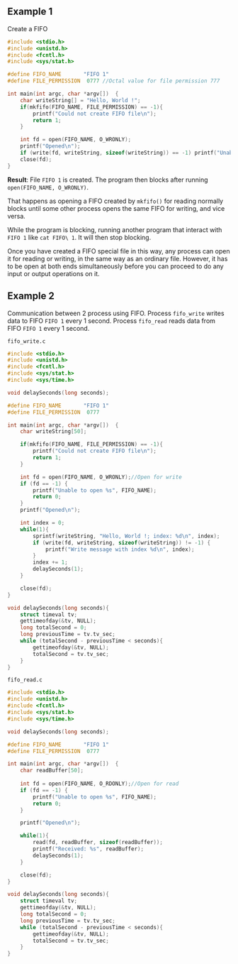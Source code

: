 ## Example 1

Create a FIFO

```c
#include <stdio.h>
#include <unistd.h>
#include <fcntl.h>
#include <sys/stat.h>

#define FIFO_NAME 		"FIFO 1"
#define FILE_PERMISSION	 0777 //Octal value for file permission 777

int main(int argc, char *argv[])  {
	char writeString[] = "Hello, World !";
	if(mkfifo(FIFO_NAME, FILE_PERMISSION) == -1){
		printf("Could not create FIFO file\n");
		return 1;
	}

	int fd = open(FIFO_NAME, O_WRONLY);
	printf("Opened\n");
	if (write(fd, writeString, sizeof(writeString)) == -1) printf("Unable to write to FIFO");
	close(fd);
}
```

**Result**: File ``FIFO 1`` is created. The program then blocks after running ``open(FIFO_NAME, O_WRONLY)``.

That happens as opening a FIFO created by ``mkfifo()`` for reading normally blocks until some other process opens the same FIFO for writing, and vice versa.

While the program is blocking, running another program that interact with ``FIFO 1`` like ``cat FIFO\ 1``. It will then stop blocking.

Once you have created a FIFO special file in this way, any process can open it for reading or writing, in the same way as an ordinary file. However, it has to be open at both ends simultaneously before you can proceed to do any input or output operations on it.

## Example 2

Communication between 2 process using FIFO. Process ``fifo_write`` writes data to FIFO ``FIFO 1`` every 1 second. Process ``fifo_read`` reads data from FIFO ``FIFO 1`` every 1 second.

``fifo_write.c``

```c
#include <stdio.h>
#include <unistd.h>
#include <fcntl.h>
#include <sys/stat.h>
#include <sys/time.h>

void delaySeconds(long seconds);

#define FIFO_NAME 		"FIFO 1"
#define FILE_PERMISSION	 0777

int main(int argc, char *argv[])  {
	char writeString[50];

	if(mkfifo(FIFO_NAME, FILE_PERMISSION) == -1){
		printf("Could not create FIFO file\n");
		return 1;
	}

	int fd = open(FIFO_NAME, O_WRONLY);//Open for write
	if (fd == -1) {
		printf("Unable to open %s", FIFO_NAME);
		return 0;
	}	
	printf("Opened\n");

    int index = 0;
	while(1){
        sprintf(writeString, "Hello, World !; index: %d\n", index);
        if (write(fd, writeString, sizeof(writeString)) != -1) {
            printf("Write message with index %d\n", index);
        }
		index += 1; 
        delaySeconds(1);    
    }

	close(fd);
}

void delaySeconds(long seconds){
	struct timeval tv;
	gettimeofday(&tv, NULL);
	long totalSecond = 0;
	long previousTime = tv.tv_sec;
	while (totalSecond - previousTime < seconds){
		gettimeofday(&tv, NULL);
		totalSecond = tv.tv_sec;
	}
}
```

``fifo_read.c``
```c
#include <stdio.h>
#include <unistd.h>
#include <fcntl.h>
#include <sys/stat.h>
#include <sys/time.h>

void delaySeconds(long seconds);

#define FIFO_NAME 		"FIFO 1"
#define FILE_PERMISSION	 0777

int main(int argc, char *argv[])  {
	char readBuffer[50];
    
	int fd = open(FIFO_NAME, O_RDONLY);//Open for read
	if (fd == -1) {
		printf("Unable to open %s", FIFO_NAME);
		return 0;
	}	

	printf("Opened\n");

    while(1){
        read(fd, readBuffer, sizeof(readBuffer));
        printf("Received: %s", readBuffer);
        delaySeconds(1);    
    }

	close(fd);
}

void delaySeconds(long seconds){
	struct timeval tv;
	gettimeofday(&tv, NULL);
	long totalSecond = 0;
	long previousTime = tv.tv_sec;
	while (totalSecond - previousTime < seconds){
		gettimeofday(&tv, NULL);
		totalSecond = tv.tv_sec;
	}
}
```
